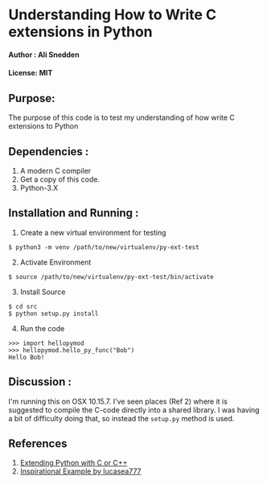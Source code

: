# Understanding How to Write C extensions in Python
#### Author : Ali Snedden
#### License: MIT
## Purpose:
The purpose of this code is to test my understanding of how write C extensions to 
Python



## Dependencies :
1. A modern C compiler
2. Get a copy of this code.
3. Python-3.X


## Installation and Running :
1. Create a new virtual environment for testing
```
$ python3 -m venv /path/to/new/virtualenv/py-ext-test
```
2. Activate Environment 
```
$ source /path/to/new/virtualenv/py-ext-test/bin/activate
```
3. Install Source
```
$ cd src
$ python setup.py install
```
4. Run the code
```
>>> import hellopymod
>>> hellopymod.hello_py_func("Bob")
Hello Bob!
```

## Discussion : 
I'm running this on OSX 10.15.7. I've seen places (Ref 2) where it is suggested to
compile the C-code directly into a shared library. I was having a bit of difficulty
doing that, so instead the `setup.py` method is used.  


## References
1. [Extending Python with C or C++](https://docs.python.org/3/extending/extending.html)
2. [Inspirational Example by lucasea777](https://gist.github.com/lucasea777/8801440f6b622edd3553c8a7304bf94e)
